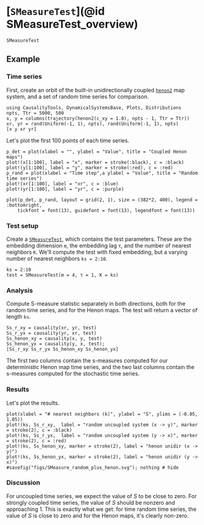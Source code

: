# [`SMeasureTest`](@id SMeasureTest_overview)

```@docs
SMeasureTest
```

## Example

### Time series

First, create an orbit of the built-in unidirectionally coupled [`henon2`](@ref) map system,
and a set of random time series for comparison.

```@example SMeasureTest_henon2_rand
using CausalityTools, DynamicalSystemsBase, Plots, Distributions
npts, Ttr = 5000, 500
x, y = columns(trajectory(henon2(c_xy = 1.0), npts - 1, Ttr = Ttr))
xr, yr = rand(Uniform(-1, 1), npts), rand(Uniform(-1, 1), npts)
[x y xr yr]
```

Let's plot the first 100 points of each time series.

```@example SMeasureTest_henon2_rand
p_det = plot(xlabel = "", ylabel = "Value", title = "Coupled Henon maps")
plot!(x[1:100], label = "x", marker = stroke(:black), c = :black)
plot!(y[1:100], label = "y", marker = stroke(:red), c = :red)
p_rand = plot(xlabel = "Time step",a ylabel = "Value", title = "Random time series")
plot!(xr[1:100], label = "xr", c = :blue)
plot!(yr[1:100], label = "yr", c = :purple)

plot(p_det, p_rand, layout = grid(2, 1), size = (382*2, 400), legend = :bottomright, 
    tickfont = font(13), guidefont = font(13), legendfont = font(13))
```

### Test setup

Create a [`SMeasureTest`](@ref), which contains the test parameters. These are 
the embedding dimension `m`, the embedding lag `τ`, and the number of nearest neighbors `K`. 
We'll compute the test with fixed embedding, but a varying number of nearest neighbors 
`ks = 2:10`.

```@example SMeasureTest_henon2_rand
ks = 2:10
test = SMeasureTest(m = 4, τ = 1, K = ks)
```

### Analysis

Compute S-measure statistic separately in both directions, both for the 
random time series, and for the Henon maps. The test will return a vector 
of length `ks`.

```@example SMeasureTest_henon2_rand
Ss_r_xy = causality(xr, yr, test)
Ss_r_yx = causality(yr, xr, test)
Ss_henon_xy = causality(x, y, test)
Ss_henon_yx = causality(y, x, test);
[Ss_r_xy Ss_r_yx Ss_henon_xy Ss_henon_yx]
```

The first two columns contain the s-measures computed for our deterministic Henon map 
time series, and the two last columns contain the s-measures computed for the stochastic
time series.

### Results

Let's plot the results.

```@example SMeasureTest_henon2_rand
plot(xlabel = "# nearest neighbors (k)", ylabel = "S", ylims = (-0.05, 1.05))
plot!(ks, Ss_r_xy,  label = "random uncoupled system (x -> y)", marker = stroke(2), c = :black)
plot!(ks, Ss_r_yx,  label = "random uncoupled system (y -> x)", marker = stroke(2), c = :red)
plot!(ks, Ss_henon_xy, marker = stroke(2), label = "henon unidir (x -> y)")
plot!(ks, Ss_henon_yx, marker = stroke(2), label = "henon unidir (y -> x)")
#savefig("figs/SMeasure_random_plus_henon.svg"); nothing # hide
```

<!-- ![](figs/SMeasure_random_plus_henon.svg) -->

### Discussion

For uncoupled time series, we expect the value of $S$ to be close to zero. For strongly coupled time series, the value of $S$ should be nonzero and approaching 1. This is exactly what we get: for time random time series, the value of $S$ is close to zero and for the Henon maps, it's clearly non-zero.